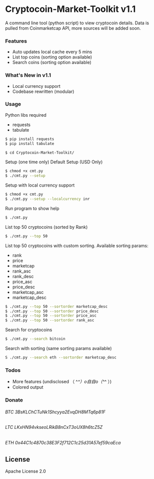 # Cryptocoin-Market-Toolkit v1.1

A command line tool (python script) to view cryptocoin details. Data is pulled from Coinmarketcap API, more sources will be added soon.

### Features
  - Auto updates local cache every 5 mins
  - List top coins (sorting option available)
  - Search coins (sorting option available)

### What's New in v1.1
- Local currency support
- Codebase rewritten (modular)

### Usage
Python libs required
* requests
* tabulate

```sh
$ pip install requests
$ pip install tabulate
```
```sh
$ cd Cryptocoin-Market-Toolkit/
```
Setup (one time only)
Default Setup (USD Only) 
```sh 
$ chmod +x cmt.py
$ ./cmt.py --setup
```
Setup with local currency support
```sh 
$ chmod +x cmt.py
$ ./cmt.py --setup --localcurrency inr
```

Run program to show help
```sh
$ ./cmt.py
```

List top 50 cryptocoins (sorted by Rank)
```sh
$ ./cmt.py --top 50
```

List top 50 cryptocoins with custom sorting.
Available sorting params:
* rank
* price
* marketcap
* rank_asc
* rank_desc
* price_asc
* price_desc
* marketcap_asc
* marketcap_desc

```sh
$ ./cmt.py --top 50 --sortorder marketcap_desc
$ ./cmt.py --top 50 --sortorder price_desc
$ ./cmt.py --top 50 --sortorder price_asc
$ ./cmt.py --top 50 --sortorder rank_asc
```

Search for cryptocoins
```sh
$ ./cmt.py --search bitcoin
```
Search with sorting (same sorting params available)
```sh
S ./cmt.py --search eth --sortorder marketcap_desc
```

### Todos

 - More features (undisclosed （ ^_^）o自自o（^_^ ）)
 - Colored output

### Donate

###### BTC 3BsKLChCTuNk1Shcyya2EvqDH8MTq6p81F
###### LTC LKxHN94vkseoLRikB8nCxT3oUX8h6tcZ5Z
###### ETH 0x44C1c4870c38E3F2f712C1c25d31A57ef59caEca 

License
----
Apache License 2.0